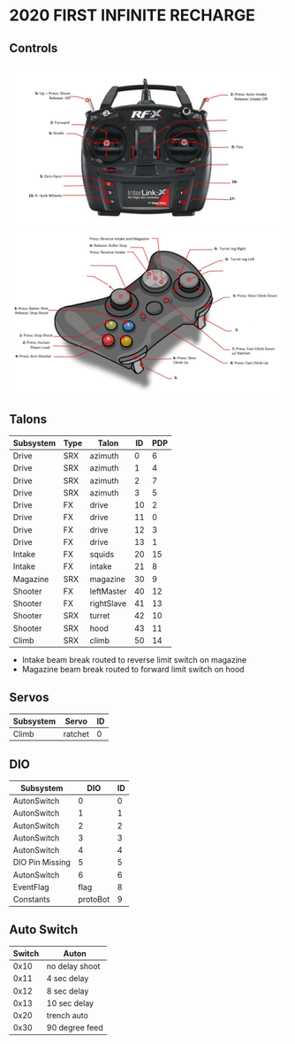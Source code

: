 # 2020 FIRST INFINITE RECHARGE

## Controls

![driver](docs/2020-Driver-Controls.PNG)
![game-controls](docs/2020-Game-Controls.PNG)

## Talons

| Subsystem | Type | Talon      | ID  | PDP |
| --------- | ---- | ---------- | --- | --- |
| Drive     | SRX  | azimuth    | 0   | 6   |
| Drive     | SRX  | azimuth    | 1   | 4   |
| Drive     | SRX  | azimuth    | 2   | 7   |
| Drive     | SRX  | azimuth    | 3   | 5   |
| Drive     | FX   | drive      | 10  | 2   |
| Drive     | FX   | drive      | 11  | 0   |
| Drive     | FX   | drive      | 12  | 3   |
| Drive     | FX   | drive      | 13  | 1   |
| Intake    | FX   | squids    | 20  | 15  |
| Intake    | FX   | intake    | 21 | 8  |
| Magazine  | SRX  | magazine   | 30  | 9   |
| Shooter   | FX   | leftMaster | 40  | 12  |
| Shooter   | FX   | rightSlave | 41  | 13  |
| Shooter   | SRX  | turret     | 42  | 10  |
| Shooter   | SRX  | hood       | 43  | 11  |
| Climb     | SRX  | climb      | 50  | 14  |

- Intake beam break routed to reverse limit switch on magazine
- Magazine beam break routed to forward limit switch on hood

## Servos

| Subsystem | Servo   | ID  |
| --------- | ------- | --- |
| Climb     | ratchet | 0   |

## DIO

| Subsystem       | DIO      | ID  |
| --------------- | -------- | --- |
| AutonSwitch     | 0        | 0   |
| AutonSwitch     | 1        | 1   |
| AutonSwitch     | 2        | 2   |
| AutonSwitch     | 3        | 3   |
| AutonSwitch     | 4        | 4   |
| DIO Pin Missing | 5        | 5   |
| AutonSwitch     | 6        | 6   |
| EventFlag       | flag     | 8   |
| Constants       | protoBot | 9   |

## Auto Switch

| Switch | Auton          |
| ------ | -------------- |
| 0x10   | no delay shoot |
| 0x11   | 4 sec delay    |
| 0x12   | 8 sec delay    |
| 0x13   | 10 sec delay   |
| 0x20   | trench auto    |
| 0x30   | 90 degree feed |
